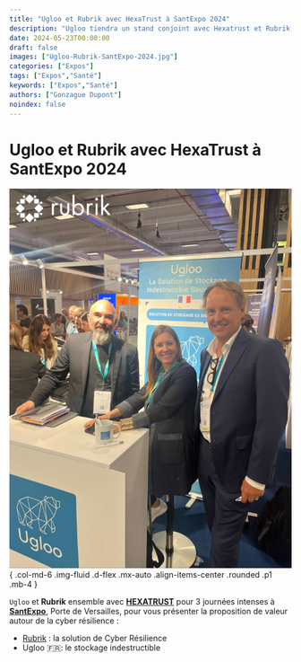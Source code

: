 ```yaml
---
title: "Ugloo et Rubrik avec HexaTrust à SantExpo 2024"
description: "Ugloo tiendra un stand conjoint avec Hexatrust et Rubrik, à l'évènement SantExpo du 📆 21-23 mai 2024 à la Porte de Versailles."
date: 2024-05-23T00:00:00
draft: false
images: ["Ugloo-Rubrik-SantExpo-2024.jpg"]
categories: ["Expos"]
tags: ["Expos","Santé"]
keywords: ["Expos","Santé"]
authors: ["Gonzague Dupont"]
noindex: false
---
```

# Ugloo et Rubrik avec HexaTrust à SantExpo 2024

![Ugloo et Rubrik à SantExpo 2024](Ugloo-Rubrik-SantExpo-2024.jpg)
{ .col-md-6 .img-fluid .d-flex .mx-auto .align-items-center .rounded .p1 .mb-4 }

`Ugloo` et **Rubrik** ensemble avec **[HEXATRUST](https://www.hexatrust.com/)** pour 3 journées intenses à **[SantExpo](https://www.santexpo.com/salon-santexpo/)**, Porte de Versailles, pour vous présenter la proposition de valeur autour de la cyber résilience :

- [Rubrik](https://www.rubrik.com/) : la solution de Cyber Résilience 
- Ugloo 🇫🇷: le stockage indestructible
